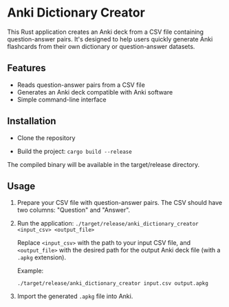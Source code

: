 # Anki Dictionary Creator

This Rust application creates an Anki deck from a CSV file containing question-answer pairs. It's designed to help users quickly generate Anki flashcards from their own dictionary or question-answer datasets.

## Features

- Reads question-answer pairs from a CSV file
- Generates an Anki deck compatible with Anki software
- Simple command-line interface

## Installation

- Clone the repository

- Build the project:
`cargo build --release`

The compiled binary will be available in the target/release directory.

## Usage

1. Prepare your CSV file with question-answer pairs. The CSV should have two columns: "Question" and "Answer".

1. Run the application:
`./target/release/anki_dictionary_creator <input_csv> <output_file>`

    Replace `<input_csv>` with the path to your input CSV file, and `<output_file>` with the desired path for the output Anki deck file (with a `.apkg` extension).

    Example:
    ```shell
    ./target/release/anki_dictionary_creator input.csv output.apkg
    ```

1. Import the generated `.apkg` file into Anki.
